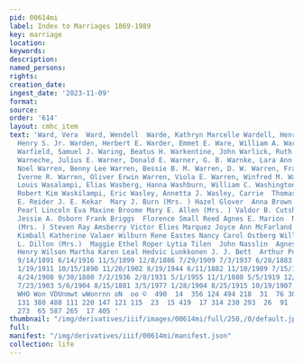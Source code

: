 ```yaml
---
pid: 00614mi
label: Index to Marriages 1869-1989
key: marriage
location: 
keywords: 
description: 
named_persons: 
rights: 
creation_date: 
ingest_date: '2023-11-09'
format: 
source: 
order: '614'
layout: cmhc_item
text: 'Ward, Vera  Ward, Wendell  Warde, Kathryn Marcelle Wardell, Henry S. Wardell,
  Henry S. Jr. Warden, Herbert E. Warder, Emmet E. Ware, William A. Wareham, Harry
  Warfield, Samuel J. Waring, Beatus H. Warkentine, John Warlick, Ruth D. Warne, Jennie
  Warneche, Julius E. Warner, Donald E. Warner, G. B. Warnke, Lara Ann Warnke, Linda
  Noel Warren, Benny Lee Warren, Bessie B. M. Warren, D. W. Warren, Frank C. Warren,
  Iverne R. Warren, Oliver Erwin Warren, Viola E. Warren, Winfred M. Wartgow, Arthur
  Louis Wasalampi, Elias Wasberg, Hanna Washburn, William C. Washington, Eliza Washmon,
  Robert Kim Waskilampi, Eric Wasley, Annetta J. Wasley, Carrie  Thomas D. Kyle Kathryn
  E. Reider J. E. Kekar  Mary J. Burn (Mrs. ) Hazel Glover  Anna Brown  Martin Ryan  Maude
  Pearl Lincoln Eva Maxine Broome Mary E. Allen (Mrs. ) Valdor B. Cutshall Mary Mierendorf
  Jessie A. Osborn Frank Briggs  Florence Small Reed Agnes E. Marion  Nellie C. Lordon
  (Mrs. ) Steven Ray Amsberry Victor Elies Marquez Joyce Ann McFarland Ira W. Blundell  Louise
  Kimball Katherine Valaer Wilburn Rene Eastes Nancy Carol Ostberg Will M. McCleery  Florence
  L. Dillon (Mrs.)  Maggie Ethel Roper Lytia Tilen  John Nasslin  Agnes M. Hickey
  Henry Wilson Martha Karen Leal Hedvic Lunkkonen J. J. Bett  Arthur Polkinghorn  604  9/12/1906  12/11/1943  5/2/1911
  9/14/1891 6/14/1916 11/5/1899 12/8/1886 7/29/1909 7/3/1937 6/28/1883 2/3/1944 5/20/1888
  1/19/1911 10/15/1890 11/20/1902 8/19/1944 6/11/1882 11/10/1989 7/15/1989 3/15/1969
  4/24/1908 9/30/1880 7/2/1936 2/8/1931 5/1/1955 11/1/1880 5/5/1919 12/17/1971 10/16/1897
  7/23/1903 5/6/1904 8/15/1881 3/5/1977 1/28/1904 8/25/1915 10/19/1907  me DON DAN
  WHO Won VDUnmwt wWonrnn oN  oo ©  490  14  356 124 494 218  31  76 307 449 348 157
  131 380 488 111 220 147 121 115  23  15 419  17 314 230 293  26  91  75 385 248
  273  65 587 265  17 405 '
thumbnail: "/img/derivatives/iiif/images/00614mi/full/250,/0/default.jpg"
full: 
manifest: "/img/derivatives/iiif/00614mi/manifest.json"
collection: life
---
```

